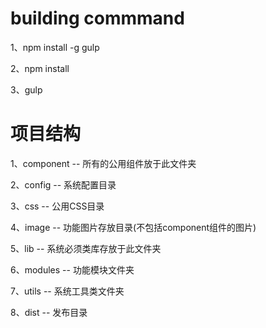 

# building commmand

1、npm install -g gulp

2、npm install

3、gulp

# 项目结构

1、component  -- 所有的公用组件放于此文件夹

2、config     -- 系统配置目录

3、css        -- 公用CSS目录

4、image      -- 功能图片存放目录(不包括component组件的图片)

5、lib        -- 系统必须类库存放于此文件夹

6、modules    -- 功能模块文件夹

7、utils      -- 系统工具类文件夹

8、dist       -- 发布目录












